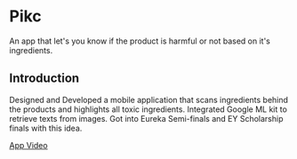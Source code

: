 # Pikc

An app that let's you know if the product is harmful or not based on it's ingredients.

## Introduction

Designed and Developed a mobile application that scans ingredients behind the products and highlights all toxic ingredients. Integrated Google ML kit to retrieve texts from images. Got into Eureka Semi-finals and EY Scholarship finals with this idea.


[App Video](https://youtu.be/LrnHIeX0i8I)
